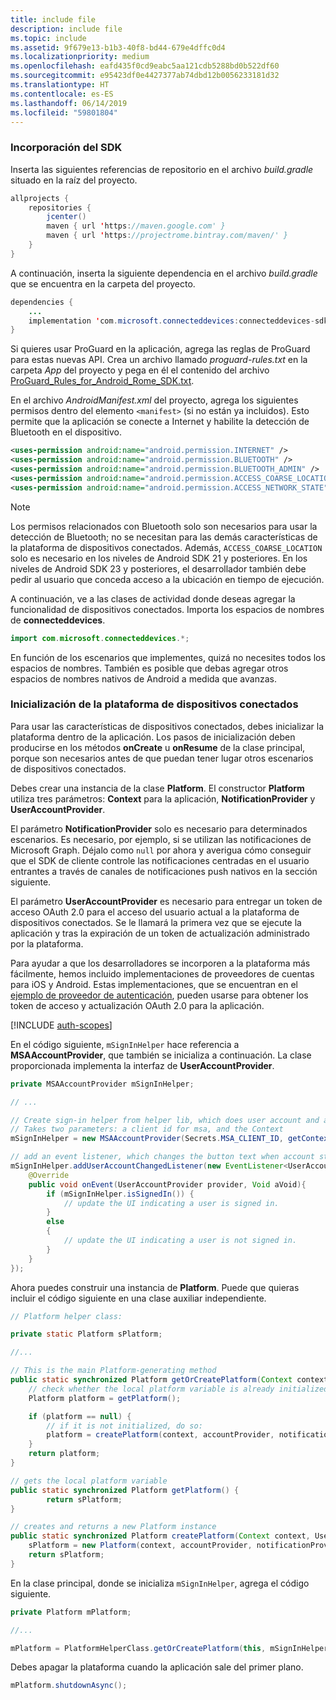 ```yaml
---
title: include file
description: include file
ms.topic: include
ms.assetid: 9f679e13-b1b3-40f8-bd44-679e4dffc0d4
ms.localizationpriority: medium
ms.openlocfilehash: eafd435f0cd9eabc5aa121cdb5288bd0b522df60
ms.sourcegitcommit: e95423df0e4427377ab74dbd12b0056233181d32
ms.translationtype: HT
ms.contentlocale: es-ES
ms.lasthandoff: 06/14/2019
ms.locfileid: "59801804"
---
```

### <a name="add-the-sdk"></a>Incorporación del SDK

Inserta las siguientes referencias de repositorio en el archivo *build.gradle* situado en la raíz del proyecto.

```java
allprojects {
    repositories {
        jcenter()
        maven { url 'https://maven.google.com' }
        maven { url 'https://projectrome.bintray.com/maven/' }
    }
}
```
A continuación, inserta la siguiente dependencia en el archivo _build.gradle_ que se encuentra en la carpeta del proyecto.

```java
dependencies { 
    ...
    implementation 'com.microsoft.connecteddevices:connecteddevices-sdk:0.11.0'
}
```

Si quieres usar ProGuard en la aplicación, agrega las reglas de ProGuard para estas nuevas API. Crea un archivo llamado *proguard-rules.txt* en la carpeta *App* del proyecto y pega en él el contenido del archivo [ProGuard_Rules_for_Android_Rome_SDK.txt](https://github.com/Microsoft/project-rome/blob/master/Android/ProGuard_Rules_for_Android_Rome_SDK.txt).

En el archivo *AndroidManifest.xml* del proyecto, agrega los siguientes permisos dentro del elemento `<manifest>` (si no están ya incluidos). Esto permite que la aplicación se conecte a Internet y habilite la detección de Bluetooth en el dispositivo.

```xml
<uses-permission android:name="android.permission.INTERNET" />
<uses-permission android:name="android.permission.BLUETOOTH" />
<uses-permission android:name="android.permission.BLUETOOTH_ADMIN" />
<uses-permission android:name="android.permission.ACCESS_COARSE_LOCATION" />
<uses-permission android:name="android.permission.ACCESS_NETWORK_STATE" />
```

> [!NOTE]
> Los permisos relacionados con Bluetooth solo son necesarios para usar la detección de Bluetooth; no se necesitan para las demás características de la plataforma de dispositivos conectados. Además, `ACCESS_COARSE_LOCATION` solo es necesario en los niveles de Android SDK 21 y posteriores. En los niveles de Android SDK 23 y posteriores, el desarrollador también debe pedir al usuario que conceda acceso a la ubicación en tiempo de ejecución.

A continuación, ve a las clases de actividad donde deseas agregar la funcionalidad de dispositivos conectados. Importa los espacios de nombres de **connecteddevices**.

```java
import com.microsoft.connecteddevices.*;
```

En función de los escenarios que implementes, quizá no necesites todos los espacios de nombres. También es posible que debas agregar otros espacios de nombres nativos de Android a medida que avanzas.

### <a name="initialize-the-connected-devices-platform"></a>Inicialización de la plataforma de dispositivos conectados

Para usar las características de dispositivos conectados, debes inicializar la plataforma dentro de la aplicación. Los pasos de inicialización deben producirse en los métodos **onCreate** u **onResume** de la clase principal, porque son necesarios antes de que puedan tener lugar otros escenarios de dispositivos conectados. 

Debes crear una instancia de la clase **Platform**. El constructor **Platform** utiliza tres parámetros: **Context** para la aplicación, **NotificationProvider** y **UserAccountProvider**.

El parámetro **NotificationProvider** solo es necesario para determinados escenarios. Es necesario, por ejemplo, si se utilizan las notificaciones de Microsoft Graph. Déjalo como `null` por ahora y averigua cómo conseguir que el SDK de cliente controle las notificaciones centradas en el usuario entrantes a través de canales de notificaciones push nativos en la sección siguiente.

El parámetro **UserAccountProvider** es necesario para entregar un token de acceso OAuth 2.0 para el acceso del usuario actual a la plataforma de dispositivos conectados. Se le llamará la primera vez que se ejecute la aplicación y tras la expiración de un token de actualización administrado por la plataforma. 

Para ayudar a que los desarrolladores se incorporen a la plataforma más fácilmente, hemos incluido implementaciones de proveedores de cuentas para iOS y Android. Estas implementaciones, que se encuentran en el [ejemplo de proveedor de autenticación](https://github.com/Microsoft/project-rome/tree/master/Android/samples/account-provider-sample), pueden usarse para obtener los token de acceso y actualización OAuth 2.0 para la aplicación.

[!INCLUDE [auth-scopes](../auth-scopes.md)]

En el código siguiente, `mSignInHelper` hace referencia a **MSAAccountProvider**, que también se inicializa a continuación. La clase proporcionada implementa la interfaz de **UserAccountProvider**.

```java
private MSAAccountProvider mSignInHelper;

// ...

// Create sign-in helper from helper lib, which does user account and access token management for us
// Takes two parameters: a client id for msa, and the Context
mSignInHelper = new MSAAccountProvider(Secrets.MSA_CLIENT_ID, getContext());

// add an event listener, which changes the button text when account state changes
mSignInHelper.addUserAccountChangedListener(new EventListener<UserAccountProvider, Void>() {
    @Override
    public void onEvent(UserAccountProvider provider, Void aVoid){
        if (mSignInHelper.isSignedIn()) {
            // update the UI indicating a user is signed in.
        }
        else
        {
            // update the UI indicating a user is not signed in.
        }
    }
});
```

Ahora puedes construir una instancia de **Platform**. Puede que quieras incluir el código siguiente en una clase auxiliar independiente. 

```java
// Platform helper class:

private static Platform sPlatform;

//...

// This is the main Platform-generating method
public static synchronized Platform getOrCreatePlatform(Context context, UserAccountProvider accountProvider, NotificationProvider notificationProvider) {
    // check whether the local platform variable is already initialized.
    Platform platform = getPlatform();

    if (platform == null) {
        // if it is not initialized, do so:
        platform = createPlatform(context, accountProvider, notificationProvider);
    }
    return platform;
}

// gets the local platform variable
public static synchronized Platform getPlatform() {
        return sPlatform;
}

// creates and returns a new Platform instance
public static synchronized Platform createPlatform(Context context, UserAccountProvider accountProvider, NotificationProvider notificationProvider) {
    sPlatform = new Platform(context, accountProvider, notificationProvider);
    return sPlatform;
}
```
En la clase principal, donde se inicializa `mSignInHelper`, agrega el código siguiente.

```java
private Platform mPlatform;

//...

mPlatform = PlatformHelperClass.getOrCreatePlatform(this, mSignInHelper, null);
```

Debes apagar la plataforma cuando la aplicación sale del primer plano.

```Java
mPlatform.shutdownAsync();
```
